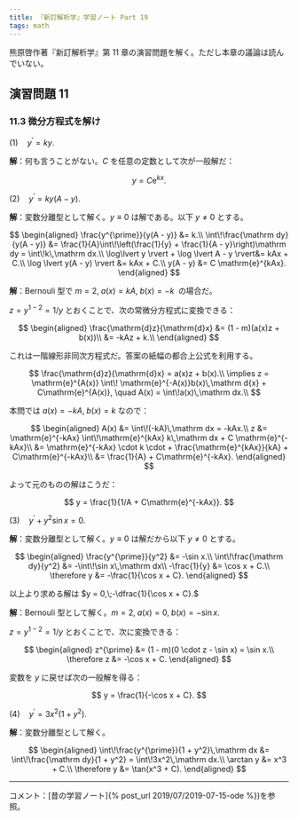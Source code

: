 ```yaml
---
title: 『新訂解析学』学習ノート Part 19
tags: math
---
```


熊原啓作著『新訂解析学』第 11 章の演習問題を解く。ただし本章の議論は読んでいない。

## 演習問題 11

### 11.3 微分方程式を解け

$(1) \quad y^\prime = ky.$

**解**：何も言うことがない。$C$ を任意の定数として次が一般解だ：

$$
y = C \mathrm{e}^{kx}.
$$

$(2) \quad y^\prime = ky(A - y).$

**解**：変数分離型として解く。$y \equiv 0$ は解である。以下 $y \ne 0$ とする。

$$
\begin{aligned}
    \frac{y^{\prime}}{y(A - y)} &= k.\\
    \int\!\frac{\mathrm dy}{y(A - y)}
    &= \frac{1}{A}\int\!\left(\frac{1}{y} + \frac{1}{A - y}\right)\mathrm dy = \int\!k\,\mathrm dx.\\
    \log\lvert y \rvert + \log \lvert A - y \rvert&= kAx + C.\\
    \log \lvert y(A - y) \rvert &= kAx + C.\\
    y(A - y) &= C \mathrm{e}^{kAx}.
\end{aligned}
$$

**解**：Bernouli 型で $m = 2,\;a(x) = kA,\;b(x) = -k\;$ の場合だ。

$z = y^{1 - 2} = 1/y$ とおくことで、次の常微分方程式に変換できる：

$$
\begin{aligned}
\frac{\mathrm{d}z}{\mathrm{d}x} &= (1 - m)(a(x)z + b(x))\\
&= -kAz + k.\\
\end{aligned}
$$

これは一階線形非同次方程式だ。答案の紙幅の都合上公式を利用する。

$$
\frac{\mathrm{d}z}{\mathrm{d}x} = a(x)z + b(x).\\
\implies z = \mathrm{e}^{A(x)} \int\! \mathrm{e}^{-A(x)}b(x)\,\mathrm d{x} + C\mathrm{e}^{A(x)}, \quad A(x) = \int\!a(x)\,\mathrm dx.\\
$$

本問では $a(x) = -kA,\;b(x) = k$ なので：

$$
\begin{aligned}
A(x) &= \int\!(-kA)\,\mathrm dx = -kAx.\\
z &= \mathrm{e}^{-kAx} \int\!\mathrm{e}^{kAx} k\,\mathrm dx + C \mathrm{e}^{-kAx}\\
&= \mathrm{e}^{-kAx} \cdot k \cdot + \frac{\mathrm{e}^{kAx}}{kA} + C\mathrm{e}^{-kAx}\\
&= \frac{1}{A} + C\mathrm{e}^{-kAx}.
\end{aligned}
$$

よって元のものの解はこうだ：

$$
y = \frac{1}{1/A + C\mathrm{e}^{-kAx}}.
$$

$(3) \quad y^\prime + y^2\sin x = 0.$

**解**：変数分離型として解く。$y \equiv 0$ は解だから以下 $y \ne 0$ とする。

$$
\begin{aligned}
    \frac{y^{\prime}}{y^2} &= -\sin x.\\
    \int\!\frac{\mathrm dy}{y^2} &= -\int\!\sin x\,\mathrm dx\\
    -\frac{1}{y} &= \cos x + C.\\
    \therefore y &= -\frac{1}{\cos x + C}.
\end{aligned}
$$

以上より求める解は $y = 0,\;-\dfrac{1}{\cos x + C}.$

**解**：Bernouli 型として解く。$m = 2,\;a(x) = 0,\;b(x) = -\sin x.$

$z = y^{1 - 2} = 1/y$ とおくことで、次に変換できる：

$$
\begin{aligned}
z^{\prime} &= (1 - m)(0 \cdot z - \sin x) = \sin x.\\
\therefore z &= -\cos x + C.
\end{aligned}
$$

変数を $y$ に戻せば次の一般解を得る：

$$
y = \frac{1}{-\cos x + C}.
$$

$(4) \quad y^\prime = 3x^2(1 + y^2).$

**解**：変数分離型として解く。

$$
\begin{aligned}
\int\!\frac{y^{\prime}}{1 + y^2}\,\mathrm dx &= \int\!\frac{\mathrm dy}{1 + y^2} = \int\!3x^2\,\mathrm dx.\\
\arctan y &= x^3 + C.\\
\therefore y &= \tan(x^3 + C).
\end{aligned}
$$

----

コメント：[昔の学習ノート]{% post_url 2019/07/2019-07-15-ode %})を参照。
